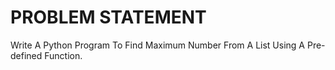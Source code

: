 # PROBLEM STATEMENT

Write A Python Program To Find Maximum Number From A List Using A Pre-defined Function.

